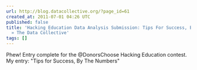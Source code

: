 ```yaml
---
url: http://blog.datacollective.org/?page_id=61
created_at: 2011-07-01 04:26 UTC
published: false
title: 'Hacking Education Data Analysis Submission: Tips For Success, By the Numbers
  » The Data Collective'
tags: []
---
```


Phew!  Entry complete for the @DonorsChoose Hacking Education contest. My entry: "Tips for Success, By The Numbers"
